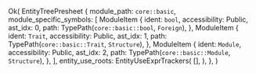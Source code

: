 Ok(
    EntityTreePresheet {
        module_path: `core::basic`,
        module_specific_symbols: [
            ModuleItem {
                ident: `bool`,
                accessibility: Public,
                ast_idx: 0,
                path: TypePath(`core::basic::bool`, `Foreign`),
            },
            ModuleItem {
                ident: `Trait`,
                accessibility: Public,
                ast_idx: 1,
                path: TypePath(`core::basic::Trait`, `Structure`),
            },
            ModuleItem {
                ident: `Module`,
                accessibility: Public,
                ast_idx: 2,
                path: TypePath(`core::basic::Module`, `Structure`),
            },
        ],
        entity_use_roots: EntityUseExprTrackers(
            [],
        ),
    },
)